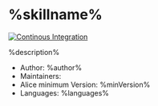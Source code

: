 # %skillname%

[![Continous Integration](https://gitlab.com/project-alice-assistant/skills/skill_%skillname%/badges/master/pipeline.svg)](https://gitlab.com/project-alice-assistant/skills/skill_%skillname%/pipelines/latest)

%description%

- Author: %author%
- Maintainers: 
- Alice minimum Version: %minVersion%
- Languages:
%languages%
